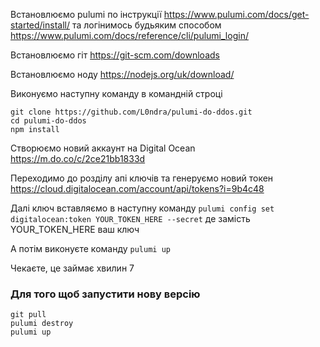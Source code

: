 Встановлюємо pulumi по інструкції https://www.pulumi.com/docs/get-started/install/ та логінимось будьяким способом https://www.pulumi.com/docs/reference/cli/pulumi_login/

Встановлюємо гіт https://git-scm.com/downloads

Встановлюємо ноду https://nodejs.org/uk/download/

Виконуємо наступну команду в командній строці 
```
git clone https://github.com/L0ndra/pulumi-do-ddos.git
cd pulumi-do-ddos
npm install
```
Створюємо новий аккаунт на Digital Ocean https://m.do.co/c/2ce21bb1833d

Переходимо до розділу апі ключів та генеруємо новий токен https://cloud.digitalocean.com/account/api/tokens?i=9b4c48

Далі ключ вставляємо в наступну команду 
`pulumi config set digitalocean:token YOUR_TOKEN_HERE --secret` де замість YOUR_TOKEN_HERE ваш ключ 

А потім виконуєте команду 
`pulumi up`

Чекаєте, це займає хвилин 7

### Для того щоб запустити нову версію
```
git pull
pulumi destroy
pulumi up
```
